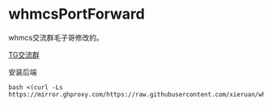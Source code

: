 # whmcsPortForward

whmcs交流群毛子哥修改的。

[TG交流群](https://t.me/whmcsCN)


安装后端
```
bash <(curl -Ls https://mirror.ghproxy.com/https://raw.githubusercontent.com/xieruan/whmcsPortForward/main/installx.sh)
```
